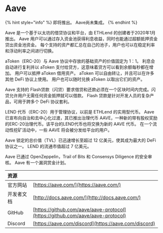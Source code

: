 # Aave

{% hint style="info" %}
即将推出。 Aave尚未集成。
{% endhint %}

Aave 是一个基于以太坊的借贷协议和平台，由 ETHLend 的创建者于2020年1月推出。 Aave 用户可以通过存入资金池获得利息收益，同时也能通过超额抵押资金贷出资金池资金。 每个支持的资产都汇总在自己的池子，用户也可以在稳定利率和浮动利率之间进行切换。

aToken（ERC-20）与 Aave 协议中存放的基础资产的价值固定为 1：1。 利息会自动进行复利并以 aToken 支付给贷方，这意味着贷方可以看到余额每秒都在增加。 用户可以抵押 aToken 借用资产。 aToken 可以自由转让，并且可以在许多其他 DeFi 协议上使用。 用户也可以随时兑换 aToken 以取出它们的资产。

Aave 支持的 Flash贷款（闪贷）要求借贷和还款必须在一个区块时间内完成。闪贷允许用户无需任何资金抵押就可以借款。 Flash 贷款是针对开发人员的复杂产品，可用于跨多个 DeFi 协议套利。

LEND 代币（ERC-20）用于管理协议，以前是 ETHLend 的实用型代币。 Aave 已宣布向自治和去中心化过渡，其已推出治理代币 AAVE，一种新的带有股权奖励的ERC-20治理代币。该平台的LEND代币也将交换为新的 AAVE 代币。 在一个流动性挖矿活动中，一些 AAVE 将会被分发给平台的用户。

Aave 锁定的总价值（TVL）已迅速增长至超过 12 亿美元，使其成为最大的 DeFi 协议之一。 LEND 的流通市值超过 7 亿美元。

Aave 已通过 OpenZeppelin，Trail of Bits 和 Consensys Diligence 的安全审核。 Aave 有一个漏洞赏金计划。

| 资源 |  |
| :--- | :--- |
| 官方网站 | [https://aave.com/](https://aave.com/) |
| 开发者文档 | [http://docs.aave.com/](http://docs.aave.com/) |
| GitHub | [https://github.com/aave/aave-protocol](https://github.com/aave/aave-protocol) |
| Discord | [https://aave.com/discord](https://aave.com/discord) |

